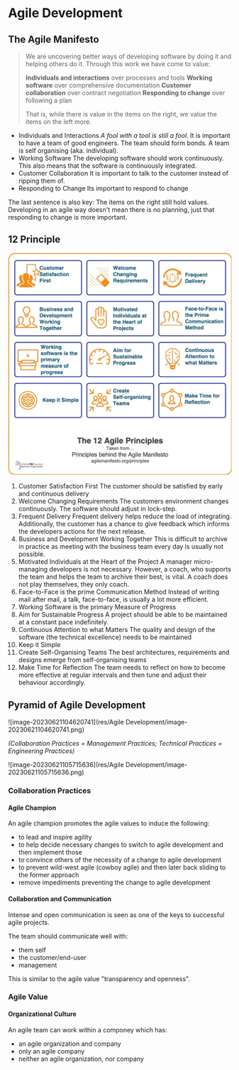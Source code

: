 # Agile Development

## The Agile Manifesto

> We are uncovering better ways of developing software by doing it and helping others do it. Through this work we have come to value:
>
> **Individuals and interactions** over processes and tools
> **Working software** over comprehensive documentation
> **Customer collaboration** over contract negotiation
> **Responding to change** over following a plan
>
> That is, while there is value in the items on the right, we value the items on the left more.

* Individuals and Interactions
  *A fool with a tool is still a fool*. It is important to have a team of good engineers. The team should form bonds.
  A team is self organising (aka. individual).
* Working Software
  The developing software should work continuously. This also means that the software is continuously integrated.
* Customer Collaboration
  It is important to talk to the customer instead of ripping them of.
* Responding to Change
  Its important to respond to change

The last sentence is also key: The items on the right still hold values. Developing in an agile way doesn't mean there is no planning, just that responding to change is more important.

## 12 Principle

<img src="res/Agile Development/image-20230224143401258.png" alt="image-20230224143401258" style="zoom:67%;" />

1. Customer Satisfaction First
   The customer should be satisfied by early and continuous  delivery
2. Welcome Changing Requirements
   The customers environment changes continuously. The software should adjust in lock-step.
3. Frequent Delivery
   Frequent delivery helps reduce the load of integrating. Additionally, the customer has a chance to give feedback which informs the developers actions for the next release.
4. Business and Development Working Together
   This is difficult to archive in practice as meeting with the business team every day is usually not possible.
5. Motivated Individuals at the Heart of the Project
   A manager micro-managing developers is not necessary. However, a coach, who supports the team and helps the team to archive their best, is vital. A coach does not play themselves, they only coach.
6. Face-to-Face is the prime Communication Method
   Instead of writing mail after mail, a talk, face-to-face, is usually a lot more efficient.
7. Working Software is the primary Measure of Progress
8. Aim for Sustainable Progress
   A project should be able to be maintained at a constant pace indefinitely.
9. Continuous Attention to what Matters
   The quality and design of the software (the technical excellence) needs to be maintained 
10. Keep it Simple
11. Create Self-Organising Teams
    The best architectures, requirements and designs emerge from self-organising teams
12. Make Time for Reflection
    The team needs to reflect on how to become more effective at regular intervals and then tune and adjust their behaviour accordingly.

## Pyramid of Agile Development

![image-20230621104620741](res/Agile Development/image-20230621104620741.png)

*(Collaboration Practices = Management Practices; Technical Practices = Engineering Practices)*

![image-20230621105715636](res/Agile Development/image-20230621105715636.png)

### Collaboration Practices

#### Agile Champion

An agile champion promotes the agile values to induce the following:

* to lead and inspire agility
* to help decide necessary changes to switch to agile development and then implement those
* to convince others of the necessity of a change to agile development
* to prevent wild-west agile (cowboy agile) and then later back sliding to the former approach
* remove impediments preventing the change to agile development

#### Collaboration and Communication

Intense and open communication is seen as one of the keys to successful agile projects.

The team should communicate well with:

* them self
* the customer/end-user
* management

This is similar to the agile value "transparency and openness".

### Agile Value

#### Organizational Culture

An agile team can work within a componey which has:

* an agile organization and company
* only an agile company
* neither an agile organization, nor company
